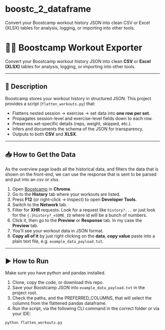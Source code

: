 # boostc_2_dataframe
Convert your Boostcamp workout history JSON into clean CSV or Excel (XLSX) tables for analysis, logging, or importing into other tools.

# 🏋️‍♂️ Boostcamp Workout Exporter

Convert your Boostcamp workout history JSON into clean **CSV** or **Excel (XLSX)** tables for analysis, logging, or importing into other tools.

---

## 📖 Description

Boostcamp stores your workout history in structured JSON. This project provides a script (`flatten_workouts.py`) that:

- Flattens nested session → exercise → set data into **one row per set**.  
- Propagates session-level and exercise-level fields down to each row.  
- Preserves set-specific details (reps, weight, skipped, etc.).  
- Infers and documents the schema of the JSON for transparency.  
- Outputs to both **CSV** and **XLSX**.

---

## 📥 How to Get the Data

As the overview page loads all the historical data, and filters the data that is shown on the front-end, we can use the response that is sent to be parsed and put into an csv or xlsx.

1. Open [Boostcamp](https://boostcamp.app/history) in **Chrome**.  
2. Go to the **History** tab where your workouts are listed.  
3. Press **F12** (or right-click → Inspect) to open **Developer Tools**.  
4. Switch to the **Network** tab.  
5. Filter for **XHR** requests. Look for a request like `history?...`  or just look for the `{:}history?_=SOME_ID` where id will be a bunch of numbers.
6. Click it, then go to the **Preview** or **Response** tab. In my case the **Preview** tab. 
7. You’ll see your workout data in JSON format.  
8. **Copy all of it** by just right clicking on the **data**, **copy value** paste into a plain text file, e.g. `example_data_payload.txt`.  

---

## ▶️ How to Run
Make sure you have python and pandas installed.
1. Clone, copy the code, or download this repo.  
2. Save your Boostcamp JSON into `example_data_payload.txt` in the project root.
3. Check the paths, and the PREFERRED_COLUMNS, that will select the columns from the flattened pandas dataframe. 
4. Run the script, via the following CLI command in the correct folder or via your IDE:

```bash
python flatten_workouts.py
